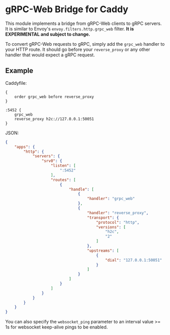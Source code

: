 gRPC-Web Bridge for Caddy
=========================

This module implements a bridge from gRPC-Web clients to gRPC servers. It is similar to Envoy's `envoy.filters.http.grpc_web` filter. **It is EXPERIMENTAL and subject to change.**

To convert gRPC-Web requests to gRPC, simply add the `grpc_web` handler to your HTTP route. It should go before your `reverse_proxy` or any other handler that would expect a gRPC request.

## Example

Caddyfile:

```
{
	order grpc_web before reverse_proxy
}

:5452 {
	grpc_web
	reverse_proxy h2c://127.0.0.1:50051
}
```

JSON:

```json
{
	"apps": {
		"http": {
			"servers": {
				"srv0": {
					"listen": [
						":5452"
					],
					"routes": [
						{
							"handle": [
								{
									"handler": "grpc_web"
								},
								{
									"handler": "reverse_proxy",
									"transport": {
										"protocol": "http",
										"versions": [
											"h2c",
											"2"
										]
									},
									"upstreams": [
										{
											"dial": "127.0.0.1:50051"
										}
									]
								}
							]
						}
					]
				}
			}
		}
	}
}
```

You can also specify the `websocket_ping` parameter to an interval value >= 1s for websocket keep-alive pings to be enabled.
